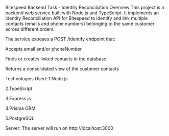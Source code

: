 Bitespeed Backend Task - Identity Reconciliation
Overview
This project is a backend web service built with Node.js and TypeScript. It implements an Identity Reconciliation API for Bitespeed to identify and link multiple contacts (emails and phone numbers) belonging to the same customer across different orders.

The service exposes a POST /identify endpoint that:

Accepts email and/or phoneNumber

Finds or creates linked contacts in the database

Returns a consolidated view of the customer contacts

Technologies Used:
1.Node.js

2.TypeScript

3.Express.js

4.Prisma ORM

5.PostgreSQL

Server:
The server will run on http://localhost:3000